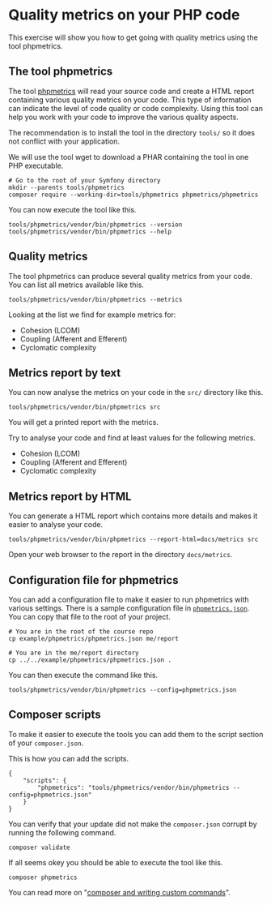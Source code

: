 Quality metrics on your PHP code
==========================

This exercise will show you how to get going with quality metrics using the tool phpmetrics.



The tool phpmetrics
--------------------------

The tool [phpmetrics](https://phpmetrics.org/) will read your source code and create a HTML report containing various quality metrics on your code. This type of information can indicate the level of code quality or code complexity. Using this tool can help you work with your code to improve the various quality aspects.

The recommendation is to install the tool in the directory `tools/` so it does not conflict with your application.

We will use the tool wget to download a PHAR containing the tool in one PHP executable.

```
# Go to the root of your Symfony directory
mkdir --parents tools/phpmetrics
composer require --working-dir=tools/phpmetrics phpmetrics/phpmetrics
```

You can now execute the tool like this.

```
tools/phpmetrics/vendor/bin/phpmetrics --version
tools/phpmetrics/vendor/bin/phpmetrics --help
```



Quality metrics
--------------------------

The tool phpmetrics can produce several quality metrics from your code. You can list all metrics available like this.

```
tools/phpmetrics/vendor/bin/phpmetrics --metrics
```

Looking at the list we find for example metrics for:

* Cohesion (LCOM)
* Coupling (Afferent and Efferent)
* Cyclomatic complexity



Metrics report by text
--------------------------

You can now analyse the metrics on your code in the `src/` directory like this.

```
tools/phpmetrics/vendor/bin/phpmetrics src
```

You will get a printed report with the metrics.

Try to analyse your code and find at least values for the following metrics.

* Cohesion (LCOM)
* Coupling (Afferent and Efferent)
* Cyclomatic complexity



Metrics report by HTML
--------------------------

You can generate a HTML report which contains more details and makes it easier to analyse your code.

```
tools/phpmetrics/vendor/bin/phpmetrics --report-html=docs/metrics src
```

Open your web browser to the report in the directory `docs/metrics`.



Configuration file for phpmetrics
--------------------------

You can add a configuration file to make it easier to run phpmetrics with various settings. There is a sample configuration file in [`phpmetrics.json`](phpmetrics.json). You can copy that file to the root of your project.

```
# You are in the root of the course repo
cp example/phpmetrics/phpmetrics.json me/report

# You are in the me/report directory
cp ../../example/phpmetrics/phpmetrics.json .
```

You can then execute the command like this.

```
tools/phpmetrics/vendor/bin/phpmetrics --config=phpmetrics.json
```



Composer scripts
--------------------------

To make it easier to execute the tools you can add them to the script section of your `composer.json`.

This is how you can add the scripts.

```
{
    "scripts": {
        "phpmetrics": "tools/phpmetrics/vendor/bin/phpmetrics --config=phpmetrics.json"
    }
}
```

You can verify that your update did not make the `composer.json` corrupt by running the following command.

```
composer validate
```

If all seems okey you should be able to execute the tool like this.

```
composer phpmetrics
```

You can read more on "[composer and writing custom commands](https://getcomposer.org/doc/articles/scripts.md#writing-custom-commands)".
